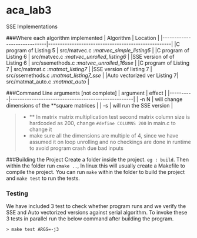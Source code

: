 # aca_lab3
SSE Implementations

###Where each algorithm implemented
|      Algorithm              | Location                                             |
|-----------------------------|----------------------------------------------------|
|C program of Listing 5       | src/matvec.c *:matvec_simple_listing5*                        |
|C program of Listing 6       | src/matvec.c *:matvec_unrolled_listing6*                        |
|SSE version of of Listing 6  | src/ssemethods.c *:matvec_unrolled_16sse*                       |
|C program of Listing 7       | src/matmat.c *:matmat_listing7*                        |
|SSE version of listing 7     | src/ssemethods.c *:matmat_listing7_sse*                        |
|Auto vectorized ver Listing 7| src/matmat_auto.c *:matmat_auto*                        |

###Command Line arguments [not complete]
| argument | effect                                             |
|----------|----------------------------------------------------|
| -n N     | will change dimensions of the **square matrices      |
| -s       | will run the SSE version                           |

> * ** In matrix matrix multiplication test second matrix column size is hardcoded as 200,
  change `#define COLUMNS 200` in main.c to change it
> * make sure all the dimensions are multiple of 4, since we have assumed it on loop unrolling and
    no checkings are done in runtime to avoid program crash due bad inputs

###Building the Project
Create a folder inside the project. `eg : build`. Then within the folder
run `cmake ..`, In linux this will usually create a Makefile to compile the project. 
You can run `make` within the folder to build the project and `make test` to run the tests.

### Testing
We have included 3 test to check whether program runs and we verify
the SSE and Auto vectorized versions against serial algorithm. To invoke these 3 tests
in parallel run the below command after building the program.

`> make test ARGS=-j3` 